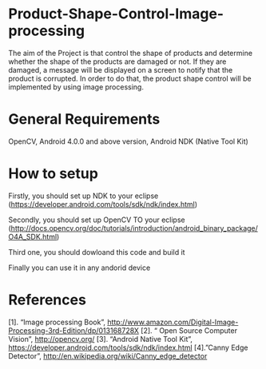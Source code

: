 # Product-Shape-Control-Image-processing

The aim of the Project is that control the shape of products and determine whether the shape of the products are damaged or not.
If they are damaged, a message will be displayed on a screen to notify that the product is corrupted. 
In order to do that, the product shape control will be implemented by using image processing. 

# General Requirements

OpenCV,
Android 4.0.0 and above version,
Android NDK (Native Tool Kit)

# How to setup

Firstly, you should set up NDK to your eclipse 
(https://developer.android.com/tools/sdk/ndk/index.html)

Secondly, you should set up OpenCV TO your eclipse (http://docs.opencv.org/doc/tutorials/introduction/android_binary_package/O4A_SDK.html)

Third one, you should dowloand this code and build it

Finally you can use it in any andorid device



# References

[1]. “Image processing Book”,
              http://www.amazon.com/Digital-Image-Processing-3rd-Edition/dp/013168728X
     [2]. “ Open Source Computer Vision”,
http://opencv.org/
     [3]. “Android Native Tool Kit”,
https://developer.android.com/tools/sdk/ndk/index.html
     [4].”Canny Edge Detector”, http://en.wikipedia.org/wiki/Canny_edge_detector
